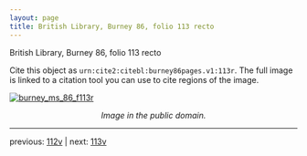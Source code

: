 ```yaml
---
layout: page
title: British Library, Burney 86, folio 113 recto
---
```


British Library, Burney 86, folio 113 recto

Cite this object as `urn:cite2:citebl:burney86pages.v1:113r`.  The full image is linked to a citation tool you can use to cite regions of the image.

[![burney_ms_86_f113r](http://www.homermultitext.org/iipsrv?IIIF=/project/homer/pyramidal/deepzoom/citebl/burney86imgs/v1/burney_ms_86_f113r.tif/full/800,/0/default.jpg)](http://www.homermultitext.org/ict2/?urn=urn:cite2:citebl:burney86imgs.v1:burney_ms_86_f113r) 

<p style="text-align: center; font-style: italic;">Image in the public domain.</p>

---

previous: [112v](../112v/) | next: [113v](../113v/)